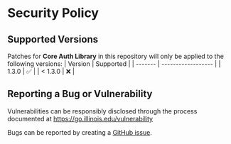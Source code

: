 # Security Policy

## Supported Versions
Patches for **Core Auth Library** in this repository will only be applied to the following versions:
| Version | Supported          |
| ------- | ------------------ |
| 1.3.0   | :white_check_mark: |
| < 1.3.0 | :x:                |

## Reporting a Bug or Vulnerability

Vulnerabilities can be responsibly disclosed through the process
 documented at https://go.illinois.edu/vulnerability

Bugs can be reported by creating a [GitHub issue](https://github.com/rokwire/rokwire-building-block-sdk-go/issues/new?assignees=&labels=bug&template=bug_report.md&title=%5BBUG%5D+).